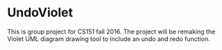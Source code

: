 # UndoViolet
This is group project for CS151 fall 2016. The project will be remaking the Violet UML diagram drawing tool to include an undo and redo function. 
